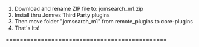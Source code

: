 
1. Download and rename ZIP file to: jomsearch_m1.zip
2. Install thru Jomres Third Party plugins
3. Then move folder "jomsearch_m1" from remote_plugins to core-plugins
4. That's Its!

==============================================

